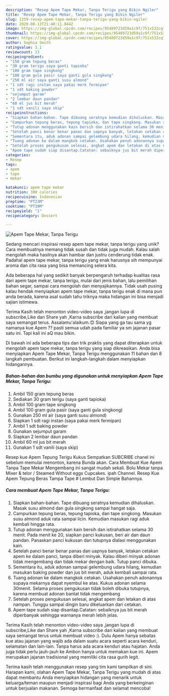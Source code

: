 ```yaml
---
description: "Resep Apem Tape Mekar, Tanpa Terigu yang Bikin Ngiler"
title: "Resep Apem Tape Mekar, Tanpa Terigu yang Bikin Ngiler"
slug: 1259-resep-apem-tape-mekar-tanpa-terigu-yang-bikin-ngiler
date: 2020-08-13T21:48:11.844Z
image: https://img-global.cpcdn.com/recipes/95489723d59a1c9f/751x532cq70/apem-tape-mekar-tanpa-terigu-foto-resep-utama.jpg
thumbnail: https://img-global.cpcdn.com/recipes/95489723d59a1c9f/751x532cq70/apem-tape-mekar-tanpa-terigu-foto-resep-utama.jpg
cover: https://img-global.cpcdn.com/recipes/95489723d59a1c9f/751x532cq70/apem-tape-mekar-tanpa-terigu-foto-resep-utama.jpg
author: Sophia Smith
ratingvalue: 3.1
reviewcount: 13
recipeingredient:
- "150 gram tepung beras"
- "30 gram terigu saya ganti tapioka"
- "100 gram tape singkong"
- "100 gram gula pasir saya ganti gula singkong"
- "250 ml air saya ganti susu almond"
- "1 sdt ragi instan saya pakai merk fermipan"
- "1 sdt baking powder"
- "sejumput garam"
- "2 lembar daun pandan"
- "60 ml jus bit merah"
- "1 sdt vanili saya skip"
recipeinstructions:
- "Siapkan bahan-bahan. Tape dibuang seratnya kemudian dihaluskan. Masak susu almond dan gula singkong sampai hangat saja."
- "Campurkan tepung beras, tepung tapioka, dan tape singkong. Masukan susu almond aduk rata sampai licin. Kemudian masukan ragi aduk kembali hingga rata."
- "Tutup adonan menggunakan kain bersih dan istirahatkan selama 30 menit. Pada menit ke 20, siapkan panci kukusan, beri air dan daun pandan. Panaskan panci kukusan dan tutupnya dialasi menggunakan kain."
- "Setelah panci benar benar panas dan uapnya banyak, letakan cetakan apem ke dalam panci, tanpa diberi minyak. Kalau diberi minyak adonan tidak mengembang dan tidak mekar dengan baik. Tutup panci dibuka."
- "Sementara itu, aduk adonan sampai gelembung udara hilang, kemudian masukan baking powder dan jus bit merah, aduk kembali sampai rata."
- "Tuang adonan ke dalam mangkok cetakan. Usahakan penuh adonannya supaya mekarnya dapat nyembul ke atas. Kukus adonan selama 30menit. Selama proses pengukusan tidak boleh dibuka tutupnya, karena membuat adonan bantat tidak mengembang"
- "Setelah proses pengukusan selesai, angkat apem dan letakan di atas nampan. Tunggu sampai dingin baru dikeluarkan dari cetakan."
- "Apem tape sudah siap disantap.Catatan: sebaiknya jus bit merah diperbanyak sehingga warnanya merah lebih jelas."
categories:
- Resep
tags:
- apem
- tape
- mekar

katakunci: apem tape mekar 
nutrition: 300 calories
recipecuisine: Indonesian
preptime: "PT23M"
cooktime: "PT39M"
recipeyield: "1"
recipecategory: Dessert

---
```



![Apem Tape Mekar, Tanpa Terigu](https://img-global.cpcdn.com/recipes/95489723d59a1c9f/751x532cq70/apem-tape-mekar-tanpa-terigu-foto-resep-utama.jpg)

Sedang mencari inspirasi resep apem tape mekar, tanpa terigu yang unik? Cara membuatnya memang tidak susah dan tidak juga mudah. Kalau salah mengolah maka hasilnya akan hambar dan justru cenderung tidak enak. Padahal apem tape mekar, tanpa terigu yang enak harusnya sih mempunyai aroma dan cita rasa yang bisa memancing selera kita.

Ada beberapa hal yang sedikit banyak berpengaruh terhadap kualitas rasa dari apem tape mekar, tanpa terigu, mulai dari jenis bahan, lalu pemilihan bahan segar, sampai cara mengolah dan menyajikannya. Tidak usah pusing kalau hendak menyiapkan apem tape mekar, tanpa terigu enak di mana pun anda berada, karena asal sudah tahu triknya maka hidangan ini bisa menjadi sajian istimewa.

Terima Kasih telah menonton video-video saya ,jangan lupa di subscribe,Like dan Share yah ,Karna subscribe dari kalian yang membuat saya semangat terus. Assalamu&#39;alaikum.😊 Siapa yang ga tau sama yg namanya kue Apem ?? pasti semua udah pada familiar ya sm jajanan pasar satu ini. Tapi kali ini aQ mau bikin.


Di bawah ini ada beberapa tips dan trik praktis yang dapat diterapkan untuk mengolah apem tape mekar, tanpa terigu yang siap dikreasikan. Anda bisa menyiapkan Apem Tape Mekar, Tanpa Terigu menggunakan 11 bahan dan 8 langkah pembuatan. Berikut ini langkah-langkah dalam menyiapkan hidangannya.

<!--inarticleads1-->

##### Bahan-bahan dan bumbu yang digunakan untuk menyiapkan Apem Tape Mekar, Tanpa Terigu:

1. Ambil 150 gram tepung beras
1. Sediakan 30 gram terigu (saya ganti tapioka)
1. Ambil 100 gram tape singkong
1. Ambil 100 gram gula pasir (saya ganti gula singkong)
1. Gunakan 250 ml air (saya ganti susu almond)
1. Siapkan 1 sdt ragi instan (saya pakai merk fermipan)
1. Ambil 1 sdt baking powder
1. Gunakan sejumput garam
1. Siapkan 2 lembar daun pandan
1. Ambil 60 ml jus bit merah
1. Gunakan 1 sdt vanili (saya skip)


Resep kue Apem Tepung Terigu Kukus Sempatkan SUBCRIBE chanel ini sebelum memulai menonton, karena Bunda akan. Cara Membuat Kue Apem Tanpa Tape Mekar Mengembang ini sangat mudah sekali. Bolu Mekar tanpa Mixer &amp; telor / Steamed Without eggs Cupcakes. ipah Channel. Resep Kue Apem Tepung Beras Tampa Tape # Lembut Dan Simple Bahannya. 

<!--inarticleads2-->

##### Cara membuat Apem Tape Mekar, Tanpa Terigu:

1. Siapkan bahan-bahan. Tape dibuang seratnya kemudian dihaluskan. Masak susu almond dan gula singkong sampai hangat saja.
1. Campurkan tepung beras, tepung tapioka, dan tape singkong. Masukan susu almond aduk rata sampai licin. Kemudian masukan ragi aduk kembali hingga rata.
1. Tutup adonan menggunakan kain bersih dan istirahatkan selama 30 menit. Pada menit ke 20, siapkan panci kukusan, beri air dan daun pandan. Panaskan panci kukusan dan tutupnya dialasi menggunakan kain.
1. Setelah panci benar benar panas dan uapnya banyak, letakan cetakan apem ke dalam panci, tanpa diberi minyak. Kalau diberi minyak adonan tidak mengembang dan tidak mekar dengan baik. Tutup panci dibuka.
1. Sementara itu, aduk adonan sampai gelembung udara hilang, kemudian masukan baking powder dan jus bit merah, aduk kembali sampai rata.
1. Tuang adonan ke dalam mangkok cetakan. Usahakan penuh adonannya supaya mekarnya dapat nyembul ke atas. Kukus adonan selama 30menit. Selama proses pengukusan tidak boleh dibuka tutupnya, karena membuat adonan bantat tidak mengembang
1. Setelah proses pengukusan selesai, angkat apem dan letakan di atas nampan. Tunggu sampai dingin baru dikeluarkan dari cetakan.
1. Apem tape sudah siap disantap.Catatan: sebaiknya jus bit merah diperbanyak sehingga warnanya merah lebih jelas.


Terima Kasih telah menonton video-video saya ,jangan lupa di subscribe,Like dan Share yah ,Karna subscribe dari kalian yang membuat saya semangat terus untuk membuat video :). Dulu Apem hanya sebatas kue atau jajanan yang wajib ada dalam suatu acara seperti acara kenduri, selamatan dan lain-lain. Tanpa harus ada acara kenduri atau hajatan. Anda juga tidak perlu jauh-jauh ke Ambon hanya untuk memakan kue ini. Apem merupakan jajanan tradisional yang memiliki cita rasa gurih legit. 

Terima kasih telah menggunakan resep yang tim kami tampilkan di sini. Harapan kami, olahan Apem Tape Mekar, Tanpa Terigu yang mudah di atas dapat membantu Anda menyiapkan hidangan yang menarik untuk keluarga/teman maupun menjadi inspirasi bagi Anda yang berkeinginan untuk berjualan makanan. Semoga bermanfaat dan selamat mencoba!
